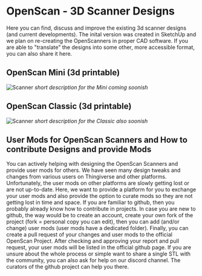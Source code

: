 # OpenScan - 3D Scanner Designs

Here you can find, discuss and improve the existing 3d scanner designs (and current developments). The inital version was created in SketchUp and we plan on re-creating the OpenScanners in proper CAD software. If you are able to "translate" the designs into some other, more accessible format, you can also share it here.


## OpenScan Mini (3d printable)
![Scanner](https://github.com/probably-Erwins-Cat/OpenScan-Design/blob/main/images/OpenScanMini.jpg?raw=true)
*short description for the Mini coming soonish*

## OpenScan Classic (3d printable)
![Scanner](https://github.com/probably-Erwins-Cat/OpenScan-Design/blob/main/images/OpenScanClassic.jpg?raw=true)
*short description for the Classic also soonish*

## User Mods for OpenScan Scanners and How to contribute Designs and provide  Mods

You can actively helping with designing the OpenScan Scanners and provide user mods for others. We have seen many design tweaks and changes from various users on Thingiverse and other platforms. Unfortunately, the user mods on other platforms are slowly getting lost or are not up-to-date. Here, we want to provide a platform for you to exchange your user mods and also provide the option to curate mods so they are not getting lost in time and space. 
If you are familiar to github, then you probably already know how to contribute in projects. In case you are new to github, the way would be to create an account, create your own fork of the project (fork = personal copy you can edit), then you can add (and/or change) user mods (user mods have a dedicated folder). Finally, you can create a pull request of your changes and user mods to the official OpenScan Project. After checking and approving your report and pull request, your user mods will be listed in the official github page. 
If you are unsure about the whole process or simple want to share a single STL with the community, you can also ask for help on our discord channel. The curators of the github project can help you there.
